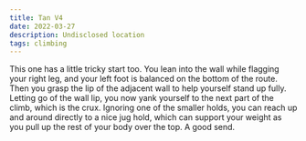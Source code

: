 ```yaml
---
title: Tan V4
date: 2022-03-27
description: Undisclosed location
tags: climbing
---
```

This one has a little tricky start too. You lean into the wall while flagging your right leg, and your left foot is balanced on the bottom of the route. Then you grasp the lip of the adjacent wall to help yourself stand up fully. Letting go of the wall lip, you now yank yourself to the next part of the climb, which is the crux. Ignoring one of the smaller holds, you can reach up and around directly to a nice jug hold, which can support your weight as you pull up the rest of your body over the top. A good send.